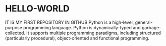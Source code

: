 # HELLO-WORLD
IT IS MY FIRST REPOSITORY IN GITHUB
Python is a high-level, general-purpose programming language. 
Python is dynamically-typed and garbage-collected. 
It supports multiple programming paradigms, including structured (particularly procedural), object-oriented and functional programming.
